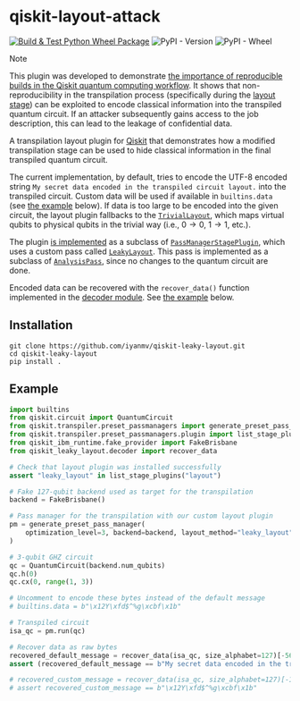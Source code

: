 # qiskit-layout-attack

[![Build & Test Python Wheel Package](https://github.com/cryptohslu/qiskit-leaky-layout/actions/workflows/build.yml/badge.svg)](https://github.com/cryptohslu/qiskit-leaky-layout/actions/workflows/build.yml)
![PyPI - Version](https://img.shields.io/pypi/v/qiskit-leaky-layout)
![PyPI - Wheel](https://img.shields.io/pypi/wheel/qiskit-leaky-layout)

> [!NOTE]
> This plugin was developed to demonstrate [the importance of reproducible builds in the Qiskit quantum computing workflow](https://github.com/cryptohslu/reproducible-builds-quantum-computing).
> It shows that non-reproducibility in the transpilation process (specifically during the [layout stage](https://quantum.cloud.ibm.com/docs/en/guides/transpiler-stages#layout-stage))
> can be exploited to encode classical information into the transpiled quantum circuit. If an attacker subsequently
> gains access to the job description, this can lead to the leakage of confidential data.

A transpilation layout plugin for [Qiskit](https://github.com/Qiskit/qiskit) that demonstrates how a modified
transpilation stage can be used to hide classical information in the final transpiled quantum circuit.

The current implementation, by default, tries to encode the UTF-8 encoded string
`My secret data encoded in the transpiled circuit layout.` into the transpiled circuit.
Custom data will be used if available in `builtins.data` (see [the example](#Example) below). If data is too large to be
encoded into the given circuit, the layout plugin fallbacks to the
[`TrivialLayout`](https://docs.quantum.ibm.com/api/qiskit/qiskit.transpiler.passes.TrivialLayout), which maps virtual
qubits to physical qubits in the trivial way (i.e., $0\rightarrow0$, $1\rightarrow1$, etc.).

The plugin [is implemented](src/qiskit_leaky_layout/leaky_layout_plugin.py#L151) as a subclass of
[`PassManagerStagePlugin`](https://docs.quantum.ibm.com/api/qiskit/qiskit.transpiler.preset_passmanagers.plugin.PassManagerStagePlugin),
which uses a custom pass called [`LeakyLayout`](src/qiskit_leaky_layout/leaky_layout_plugin.py#L83). This pass is
implemented as a subclass of [`AnalysisPass`](https://docs.quantum.ibm.com/api/qiskit/qiskit.transpiler.AnalysisPass),
since no changes to the quantum circuit are done.

Encoded data can be recovered with the `recover_data()` function implemented in the
[decoder module](src/qiskit_leaky_layout/decoder.py). See [the example](#Example) below.

## Installation

```shell
git clone https://github.com/iyanmv/qiskit-leaky-layout.git
cd qiskit-leaky-layout
pip install .
```

## Example

```python
import builtins
from qiskit.circuit import QuantumCircuit
from qiskit.transpiler.preset_passmanagers import generate_preset_pass_manager
from qiskit.transpiler.preset_passmanagers.plugin import list_stage_plugins
from qiskit_ibm_runtime.fake_provider import FakeBrisbane
from qiskit_leaky_layout.decoder import recover_data

# Check that layout plugin was installed successfully
assert "leaky_layout" in list_stage_plugins("layout")

# Fake 127-qubit backend used as target for the transpilation
backend = FakeBrisbane()

# Pass manager for the transpilation with our custom layout plugin
pm = generate_preset_pass_manager(
    optimization_level=3, backend=backend, layout_method="leaky_layout"
)

# 3-qubit GHZ circuit
qc = QuantumCircuit(backend.num_qubits)
qc.h(0)
qc.cx(0, range(1, 3))

# Uncomment to encode these bytes instead of the default message
# builtins.data = b"\x12Y\xfd$^%g\xcbf\x1b"

# Transpiled circuit
isa_qc = pm.run(qc)

# Recover data as raw bytes
recovered_default_message = recover_data(isa_qc, size_alphabet=127)[-56:]
assert (recovered_default_message == b"My secret data encoded in the transpiled circuit layout.")

# recovered_custom_message = recover_data(isa_qc, size_alphabet=127)[-10:]
# assert recovered_custom_message == b"\x12Y\xfd$^%g\xcbf\x1b"
```
